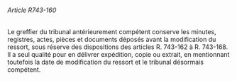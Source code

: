 ###### Article R743-160

Le greffier du tribunal antérieurement compétent conserve les minutes, registres, actes, pièces et documents déposés avant la modification du ressort, sous réserve des dispositions des articles R. 743-162 à R. 743-168. Il a seul qualité pour en délivrer expédition, copie ou extrait, en mentionnant toutefois la date de modification du ressort et le tribunal désormais compétent.


